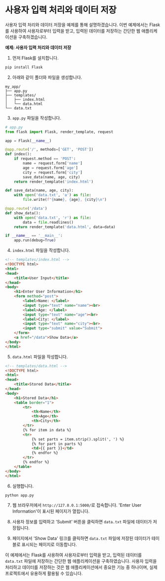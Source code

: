 # 사용자 입력 처리와 데이터 저장
사용자 입력 처리와 데이터 저장을 예제를 통해 설명하겠습니다. 이번 예제에서는 Flask를 사용하여 사용자로부터 입력을 받고, 입력된 데이터를 저장하는 간단한 웹 애플리케이션을 구축하겠습니다.

**예제: 사용자 입력 처리와 데이터 저장**

1. 먼저 Flask를 설치합니다.

```bash
pip install Flask
```

2. 아래와 같이 폴더와 파일을 생성합니다.

```
my_app/
├── app.py
├── templates/
│   ├── index.html
│   └── data.html
└── data.txt
```

3. `app.py` 파일을 작성합니다.

```python
# app.py
from flask import Flask, render_template, request

app = Flask(__name__)

@app.route('/', methods=['GET', 'POST'])
def index():
    if request.method == 'POST':
        name = request.form['name']
        age = request.form['age']
        city = request.form['city']
        save_data(name, age, city)
    return render_template('index.html')

def save_data(name, age, city):
    with open('data.txt', 'a') as file:
        file.write(f"{name}, {age}, {city}\n")

@app.route('/data')
def show_data():
    with open('data.txt', 'r') as file:
        data = file.readlines()
    return render_template('data.html', data=data)

if __name__ == '__main__':
    app.run(debug=True)
```

4. `index.html` 파일을 작성합니다.

```html
<!-- templates/index.html -->
<!DOCTYPE html>
<html>
<head>
    <title>User Input</title>
</head>
<body>
    <h1>Enter User Information</h1>
    <form method="post">
        <label>Name: </label>
        <input type="text" name="name"><br>
        <label>Age: </label>
        <input type="text" name="age"><br>
        <label>City: </label>
        <input type="text" name="city"><br>
        <input type="submit" value="Submit">
    </form>
    <a href="/data">Show Data</a>
</body>
</html>
```

5. `data.html` 파일을 작성합니다.

```html
<!-- templates/data.html -->
<!DOCTYPE html>
<html>
<head>
    <title>Stored Data</title>
</head>
<body>
    <h1>Stored Data</h1>
    <table border="1">
        <tr>
            <th>Name</th>
            <th>Age</th>
            <th>City</th>
        </tr>
        {% for item in data %}
        <tr>
            {% set parts = item.strip().split(', ') %}
            {% for part in parts %}
            <td>{{ part }}</td>
            {% endfor %}
        </tr>
        {% endfor %}
    </table>
</body>
</html>
```

6. 실행합니다.

```bash
python app.py
```

7. 웹 브라우저에서 `http://127.0.0.1:5000/`로 접속합니다. 'Enter User Information'이 표시된 페이지가 열립니다.

8. 사용자 정보를 입력하고 'Submit' 버튼을 클릭하면 `data.txt` 파일에 데이터가 저장됩니다.

9. 페이지에서 'Show Data' 링크를 클릭하면 `data.txt` 파일에 저장된 데이터가 테이블로 표시되는 페이지로 이동합니다.

이 예제에서는 Flask를 사용하여 사용자로부터 입력을 받고, 입력된 데이터를 `data.txt` 파일에 저장하는 간단한 웹 애플리케이션을 구축하였습니다. 사용자 입력을 처리하고 데이터를 저장하는 것은 웹 애플리케이션에서 중요한 기능 중 하나이며, 실제 프로젝트에서 유용하게 활용될 수 있습니다.